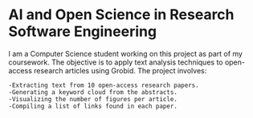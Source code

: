 # AI and Open Science in Research Software Engineering

I am a Computer Science student working on this project as part of my coursework. The objective is to apply text analysis techniques to open-access research articles using Grobid. The project involves:

    -Extracting text from 10 open-access research papers.
    -Generating a keyword cloud from the abstracts.
    -Visualizing the number of figures per article.
    -Compiling a list of links found in each paper.
